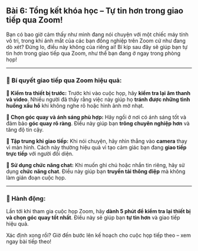 ## Bài 6: Tổng kết khóa học – Tự tin hơn trong giao tiếp qua Zoom!

Bạn có bao giờ cảm thấy như mình đang nói chuyện với một chiếc máy tính vô tri, trong khi ánh mắt của các bạn đồng nghiệp trên Zoom cứ như đang dò xét? Đừng lo, điều này không của riêng ai! Bí kíp sau đây sẽ giúp bạn tự tin hơn trong giao tiếp qua Zoom, như thể bạn đang ở ngay trong phòng họp!

---

### 📌 Bí quyết giao tiếp qua Zoom hiệu quả:

**🔹 Kiểm tra thiết bị trước:**
Trước khi vào cuộc họp, hãy **kiểm tra lại âm thanh và video**. Nhiều người đã thấy rằng việc này giúp họ **tránh được những tình huống xấu hổ** khi không nghe rõ hoặc hình ảnh mờ nhạt.

**🔹 Chọn góc quay và ánh sáng phù hợp:**
Hãy ngồi ở nơi có ánh sáng tốt và đảm bảo **góc quay rõ ràng**. Điều này giúp bạn **trông chuyên nghiệp hơn** và tăng độ tin cậy.

**🔹 Tập trung khi giao tiếp:**
Khi nói chuyện, hãy nhìn thẳng vào **camera** thay vì màn hình. Cách này thường hiệu quả vì tạo cảm giác bạn đang **giao tiếp trực tiếp** với người đối diện.

**🔹 Sử dụng chức năng chat:**
Khi muốn ghi chú hoặc nhắn tin riêng, hãy sử dụng **chức năng chat**. Điều này giúp bạn **truyền tải thông điệp** mà không làm gián đoạn cuộc họp.

---

### 🚀 Hành động:

Lần tới khi tham gia cuộc họp Zoom, hãy **dành 5 phút để kiểm tra lại thiết bị và chọn góc quay tốt nhất**. Điều này sẽ giúp bạn **tự tin hơn** và giao tiếp hiệu quả.

Xác định xong rồi? Giờ đến bước lên kế hoạch cho cuộc họp tiếp theo – xem ngay bài tiếp theo!  
